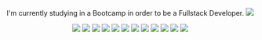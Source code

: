 <p align="center">
I'm currently studying in a Bootcamp in order to be a Fullstack Developer.
  <img src="https://github-readme-stats.vercel.app/api?username=YanivBah">
</p>

<p align="center">
  <img src="https://img.shields.io/badge/-HTML5-informational?style=flat&logo=html5&logoColor=white&color=ff7c58">
  <img src="https://img.shields.io/badge/-CSS3-informational?style=flat&logo=css3&logoColor=white&color=1572B6">
  <img src="https://img.shields.io/badge/-Javascript-informational?style=flat&logo=javascript&logoColor=white&color=F7DF1E">
  <img src="https://img.shields.io/badge/-React-informational?style=flat&logo=react&logoColor=white&color=61DAFB">
  <img src="https://img.shields.io/badge/-NodeJS-informational?style=flat&logo=node.js&logoColor=white&color=339933">
  <img src="https://img.shields.io/badge/-MongoDB-informational?style=flat&logo=mongodb&logoColor=white&color=47A248">
  <img src="https://img.shields.io/badge/-Express-informational?style=flat&logo=express&logoColor=white&color=000000">
  <img src="https://img.shields.io/badge/-Redux-informational?style=flat&logo=redux&logoColor=white&color=764ABC">
  <img src="https://img.shields.io/badge/-Sass-informational?style=flat&logo=sass&logoColor=white&color=CC6699">
  <img src="https://img.shields.io/badge/-Ubuntu-informational?style=flat&logo=ubuntu&logoColor=white&color=E95420">
  <img src="https://img.shields.io/badge/-Photoshop-informational?style=flat&logo=Adobe%20Photoshop&logoColor=white&color=31A8FF">
  <img src="https://img.shields.io/badge/-Figma-informational?style=flat&logo=figma&logoColor=white&color=F24E1E">
</p>
